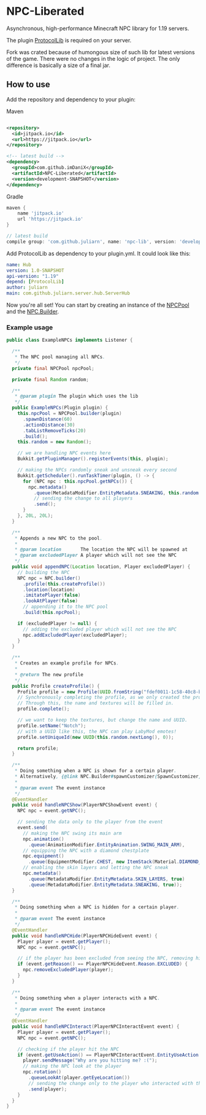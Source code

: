 # NPC-Liberated

Asynchronous, high-performance Minecraft NPC library for 1.19 servers.

The plugin [ProtocolLib](https://www.spigotmc.org/resources/protocollib.1997/) is required on your server.

Fork was crated because of humongous size of such lib for latest versions of the game. 
There were no changes in the logic of project. 
The only difference is basically a size of a final jar.

## How to use

Add the repository and dependency to your plugin:

Maven

```xml

<repository>
  <id>jitpack.io</id>
  <url>https://jitpack.io</url>
</repository>

<!-- latest build -->
<dependency>
  <groupId>com.github.imDaniX</groupId>
  <artifactId>NPC-Liberated</artifactId>
  <version>development-SNAPSHOT</version>
</dependency>
```

Gradle

```groovy
maven {
    name 'jitpack.io'
    url 'https://jitpack.io'
}

// latest build
compile group: 'com.github.juliarn', name: 'npc-lib', version: 'development-SNAPSHOT'
```

Add ProtocolLib as dependency to your plugin.yml. It could look like this:

```yml
name: Hub
version: 1.0-SNAPSHOT
api-version: "1.19"
depend: [ProtocolLib]
author: juliarn
main: com.github.juliarn.server.hub.ServerHub
```

Now you're all set! You can start by creating an instance of the
[NPCPool](https://github.com/juliarn/NPC-Lib/blob/development/src/main/java/com/github/juliarn/npc/NPCPool.java)
and the
[NPC.Builder](https://github.com/juliarn/NPC-Lib/blob/development/src/main/java/com/github/juliarn/npc/NPC.java).

### Example usage

```java
public class ExampleNPCs implements Listener {

  /**
   * The NPC pool managing all NPCs.
   */
  private final NPCPool npcPool;

  private final Random random;

  /**
   * @param plugin The plugin which uses the lib
   */
  public ExampleNPCs(Plugin plugin) {
    this.npcPool = NPCPool.builder(plugin)
      .spawnDistance(60)
      .actionDistance(30)
      .tabListRemoveTicks(20)
      .build();
    this.random = new Random();

    // we are handling NPC events here
    Bukkit.getPluginManager().registerEvents(this, plugin);

    // making the NPCs randomly sneak and unsneak every second
    Bukkit.getScheduler().runTaskTimer(plugin, () -> {
      for (NPC npc : this.npcPool.getNPCs()) {
        npc.metadata()
          .queue(MetadataModifier.EntityMetadata.SNEAKING, this.random.nextBoolean())
          // sending the change to all players
          .send();
      }
    }, 20L, 20L);
  }

  /**
   * Appends a new NPC to the pool.
   *
   * @param location       The location the NPC will be spawned at
   * @param excludedPlayer A player which will not see the NPC
   */
  public void appendNPC(Location location, Player excludedPlayer) {
    // building the NPC
    NPC npc = NPC.builder()
      .profile(this.createProfile())
      .location(location)
      .imitatePlayer(false)
      .lookAtPlayer(false)
      // appending it to the NPC pool
      .build(this.npcPool);

    if (excludedPlayer != null) {
      // adding the excluded player which will not see the NPC
      npc.addExcludedPlayer(excludedPlayer);
    }
  }

  /**
   * Creates an example profile for NPCs.
   *
   * @return The new profile
   */
  public Profile createProfile() {
    Profile profile = new Profile(UUID.fromString("fdef0011-1c58-40c8-bfef-0bdcb1495938"));
    // Synchronously completing the profile, as we only created the profile with a UUID.
    // Through this, the name and textures will be filled in.
    profile.complete();

    // we want to keep the textures, but change the name and UUID.
    profile.setName("Notch");
    // with a UUID like this, the NPC can play LabyMod emotes!
    profile.setUniqueId(new UUID(this.random.nextLong(), 0));

    return profile;
  }

  /**
   * Doing something when a NPC is shown for a certain player.
   * Alternatively, {@link NPC.Builder#spawnCustomizer(SpawnCustomizer)} can be used.
   *
   * @param event The event instance
   */
  @EventHandler
  public void handleNPCShow(PlayerNPCShowEvent event) {
    NPC npc = event.getNPC();

    // sending the data only to the player from the event
    event.send(
      // making the NPC swing its main arm
      npc.animation()
        .queue(AnimationModifier.EntityAnimation.SWING_MAIN_ARM),
      // equipping the NPC with a diamond chestplate
      npc.equipment()
        .queue(EquipmentModifier.CHEST, new ItemStack(Material.DIAMOND_CHESTPLATE, 1)),
      // enabling the skin layers and letting the NPC sneak
      npc.metadata()
        .queue(MetadataModifier.EntityMetadata.SKIN_LAYERS, true)
        .queue(MetadataModifier.EntityMetadata.SNEAKING, true));
  }

  /**
   * Doing something when a NPC is hidden for a certain player.
   *
   * @param event The event instance
   */
  @EventHandler
  public void handleNPCHide(PlayerNPCHideEvent event) {
    Player player = event.getPlayer();
    NPC npc = event.getNPC();

    // if the player has been excluded from seeing the NPC, removing him from the excluded players
    if (event.getReason() == PlayerNPCHideEvent.Reason.EXCLUDED) {
      npc.removeExcludedPlayer(player);
    }
  }

  /**
   * Doing something when a player interacts with a NPC.
   *
   * @param event The event instance
   */
  @EventHandler
  public void handleNPCInteract(PlayerNPCInteractEvent event) {
    Player player = event.getPlayer();
    NPC npc = event.getNPC();

    // checking if the player hit the NPC
    if (event.getUseAction() == PlayerNPCInteractEvent.EntityUseAction.ATTACK) {
      player.sendMessage("Why are you hitting me? :(");
      // making the NPC look at the player
      npc.rotation()
        .queueLookAt(player.getEyeLocation())
        // sending the change only to the player who interacted with the NPC
        .send(player);
    }
  }
}
```
